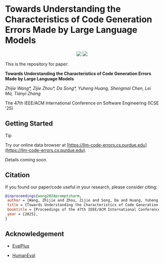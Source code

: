 # Towards Understanding the Characteristics of Code Generation Errors Made by Large Language Models

<p align="center">
    <a href="https://llm-code-errors.cs.purdue.edu"><img src="https://img.shields.io/badge/%F0%9F%8F%86-Data Browser-8A2BE2"></a>
    <a href="https://arxiv.org/abs/2406.08731"><img src="https://img.shields.io/badge/ArXiv-ICSE'25-a55fed.svg"></a>
</p>

This is the repository for paper: 

**Towards Understanding the Characteristics of Code Generation Errors Made by Large Language Models**

*Zhijie Wang\*, Zijie Zhou\*, Da Song\*, Yuheng Huang, Shengmai Chen, Lei Ma, Tianyi Zhang*

The 47th IEEE/ACM International Conference on Software Engineering (ICSE '25)

## Getting Started

> [!TIP]
>
> Try our online data browser at [https://llm-code-errors.cs.purdue.edu](https://llm-code-errors.cs.purdue.edu).

Details coming soon.

## Citation

If you found our paper/code useful in your research, please consider citing:

```bibtex
@inproceedings{wang2024promptcharm,
 author = {Wang, Zhijie and Zhou, Zijie and Song, Da and Huang, Yuheng, and Chen, Shengmai and Ma, Lei and Zhang, Tianyi},
 title = {Towards Understanding the Characteristics of Code Generation Errors Made by Large Language Models},
 booktitle = {Proceedings of the 47th IEEE/ACM International Conference on software Engineering (ICSE '25)},
 year = {2025},
} 
```

## Acknowledgement

- [EvalPlus](https://github.com/evalplus/evalplus)

- [HumanEval](https://github.com/openai/human-eval)